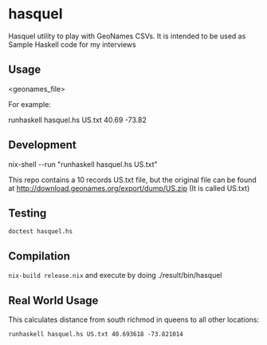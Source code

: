 # hasquel
Hasquel utility to play with GeoNames CSVs.
It is intended to be used as Sample Haskell code for my interviews

## Usage
<program> <geonames_file> <lat> <lon>

For example:

runhaskell hasquel.hs US.txt 40.69 -73.82

## Development

nix-shell --run "runhaskell hasquel.hs US.txt"

This repo contains a 10 records US.txt file, but the original file can be found at http://download.geonames.org/export/dump/US.zip (It is called US.txt)

## Testing

`doctest hasquel.hs`

## Compilation

`nix-build release.nix` and execute by doing ./result/bin/hasquel

## Real World Usage

This calculates distance from south richmod in queens to all other locations:

`runhaskell hasquel.hs US.txt 40.693618 -73.821014`
